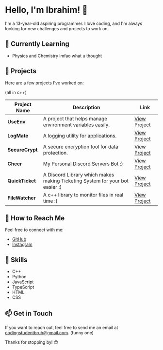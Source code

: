 # Hello, I'm Ibrahim! 👋

I'm a 13-year-old aspiring programmer. I love coding, and I'm always looking for new challenges and projects to work on. 

## 🌱 Currently Learning
- Physics and Chemistry lmfao what u thought

## 🚀 Projects
Here are a few projects I've worked on:

(all in c++)

| Project Name   | Description                                  | Link                               |
|----------------|----------------------------------------------|------------------------------------|
| **UseEnv**     | A project that helps manage environment variables easily. | [View Project](https://github.com/ibrahims-main/UseEnv) |
| **LogMate**    | A logging utility for applications.         | [View Project](https://github.com/ibrahims-main/LogMate) |
| **SecureCrypt**| A secure encryption tool for data protection. | [View Project](https://github.com/ibrahims-main/SecureCrypt) |
| **Cheer**      | My Personal Discord Servers Bot :) | [View Project](https://github.com/ibrahims-main/Cheer) |
| **QuickTicket**      | A Discord Library which makes making Ticketing System for your bot easier :) | [View Project](https://github.com/ibrahims-main/QuickTicket) |
| **FileWatcher**      | A c++ library to monitor files in real time :) | [View Project](https://github.com/ibrahims-main/FileWatcher) |

## 🤔 How to Reach Me
Feel free to connect with me:

- [GitHub](https://github.com/ibrahims-main)
- [Instagram](https://instagram.com/ibrahims._.main)

## 💼 Skills
- C++
- Python
- JavaScript
- TypeScript
- HTML
- CSS

## 📫 Get in Touch
If you want to reach out, feel free to send me an email at [codingstudentbruh@gmail.com](mailto:codingstudentbruh@gmail.com). (funny one)

Thanks for stopping by! 😊
